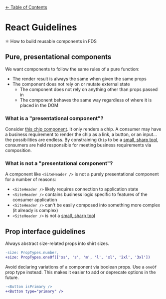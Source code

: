 [&larr; Table of Contents](../CONTRIBUTING.md)

# React Guidelines
⚛️ How to build reusable components in FDS

## Pure, presentational components
We want components to follow the same rules of a pure function:

- The render result is always the same when given the same props
- The component does not rely on or mutate external state
  - The component does not rely on anything other than props passed in
  - The component behaves the same way regardless of where it is placed in the DOM

### What is a "presentational component"?
Consider [this chip component](http://mbootstrap.com/docs/forms/chips). It only renders a
chip. A consumer may have a business requirement to render the chip as a link, a button,
or an input... the possibilities are endless.
By constraining `Chip` to be a [small, sharp tool](./principles.md#small-sharp-tools),
consumers are held responsible for meeting business requirements via composition.

### What is **not** a "presentational component"?
A component like `<SiteHeader />` is not a purely presentational component for a number of
reasons:

- `<SiteHeader />` likely requires connection to application state
- `<SiteHeader />` contains business logic specific to features of the consumer application
- `<SiteHeader />` can't be easily composed into something more complex (it already is complex)
- `<SiteHeader />` is not a [small, sharp tool](./principles.md#small-sharp-tools)


## Prop interface guidelines

Always abstract size-related props into shirt sizes.

```diff
-size: PropTypes.number,
+size: PropTypes.oneOf(['xs', 's', 'm', 'l', 'xl', '2xl', '3xl'])
```

Avoid declaring variations of a component via boolean props. Use a `oneOf` prop type
instead. This makes it easier to add or deprecate options in the future.

```diff
-<Button isPrimary />
+<Button type="primary" />
```
